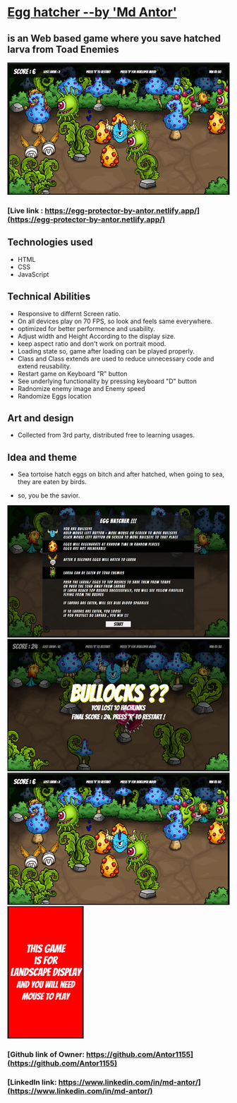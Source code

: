 # [Egg hatcher --by 'Md Antor'](https://egg-protector-by-antor.netlify.app/) 
## is an Web based game where you save hatched larva from Toad Enemies

<div display="flex" align="center">
<img src="all_project_images/screenShot/play.png" height="300" >
</div>

### [Live link : https://egg-protector-by-antor.netlify.app/](https://egg-protector-by-antor.netlify.app/)


## Technologies used
* HTML
* CSS
* JavaScript

## Technical Abilities
* Responsive to differnt Screen ratio.
* On all devices play on 70 FPS, so look and feels same everywhere.
* optimized for better performence and usability.
* Adjust width and Height According to the display size.
* keep aspect ratio and don't work on portrait mood.
* Loading state so, game after loading can be played properly.
* Class and Class extends are used to reduce unnecessary code and extend reusability.
* Restart game on Keyboard "R" button
* See underlying functionality by pressing keyboard "D" button
* Radnomize enemy image and Enemy speed
* Randomize Eggs location


## Art and design
* Collected from 3rd party, distributed free to learning usages.

## Idea and theme
* Sea tortoise hatch eggs on bitch and after hatched, when going to sea, they are eaten by birds.

* so, you be the savior.

<div>
<img src="all_project_images/screenShot/instructions.png" height="300"> 
<img src="all_project_images/screenShot/bullocks.png" height="300"> 
<img src="all_project_images/screenShot/play.png" height="300"> 
<img src="all_project_images/screenShot/portrait.png" height="300"> 
</div>




















### [Github link of Owner: https://github.com/Antor1155](https://github.com/Antor1155)
### [LinkedIn link: https://www.linkedin.com/in/md-antor/](https://www.linkedin.com/in/md-antor/)